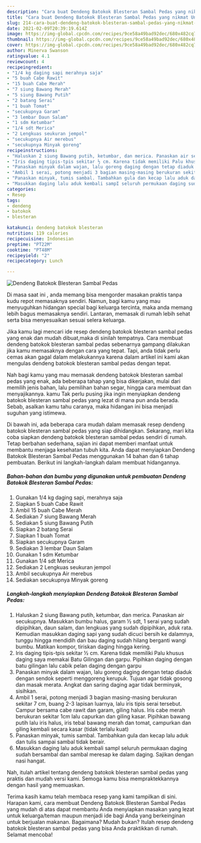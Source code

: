 ```yaml
---
description: "Cara buat Dendeng Batokok Blesteran Sambal Pedas yang nikmat Untuk Jualan"
title: "Cara buat Dendeng Batokok Blesteran Sambal Pedas yang nikmat Untuk Jualan"
slug: 214-cara-buat-dendeng-batokok-blesteran-sambal-pedas-yang-nikmat-untuk-jualan
date: 2021-02-09T20:39:19.614Z
image: https://img-global.cpcdn.com/recipes/9ce58a49bad92dec/680x482cq70/dendeng-batokok-blesteran-sambal-pedas-foto-resep-utama.jpg
thumbnail: https://img-global.cpcdn.com/recipes/9ce58a49bad92dec/680x482cq70/dendeng-batokok-blesteran-sambal-pedas-foto-resep-utama.jpg
cover: https://img-global.cpcdn.com/recipes/9ce58a49bad92dec/680x482cq70/dendeng-batokok-blesteran-sambal-pedas-foto-resep-utama.jpg
author: Minerva Swanson
ratingvalue: 4.1
reviewcount: 4
recipeingredient:
- "1/4 kg daging sapi merahnya saja"
- "5 buah Cabe Rawit"
- "15 buah Cabe Merah"
- "7 siung Bawang Merah"
- "5 siung Bawang Putih"
- "2 batang Serai"
- "1 buah Tomat"
- "secukupnya Garam"
- "3 lembar Daun Salam"
- "1 sdm Ketumbar"
- "1/4 sdt Merica"
- "2 Lengkuas seukuran jempol"
- "secukupnya Air merebus"
- "secukupnya Minyak goreng"
recipeinstructions:
- "Haluskan 2 siung Bawang putih, ketumbar, dan merica. Panaskan air secukupnya. Masukkan bumbu halus, garam ½ sdt, 1 serai yang sudah dipipihkan, daun salam, dan lengkuas yang sudah dipipihkan, aduk rata. Kemudian masukkan daging sapi yang sudah dicuci bersih ke dalamnya, tunggu hingga mendidih dan bau daging sudah hilang berganti wangi bumbu. Matikan kompor, tiriskan daging hingga kering."
- "Iris daging tipis-tpis sekitar ½ cm. Karena tidak memiliki Palu khusus daging saya memakai Batu Gilingan dan garpu. Pipihkan daging dengan batu gilingan lalu cabik pelan daging dengan garpu"
- "Panaskan minyak dalam wajan, lalu goreng daging dengan tetap diaduk dengan sendok seperti menggoreng kerupuk. Tujuan agar tidak gosong dan masak merata. Angkat dan saring daging agar tidak berminyak, sisihkan."
- "Ambil 1 serai, potong menjadi 3 bagian masing-masing berukuran sekitar 7 cm, buang 2-3 lapisan luarnya, lalu iris tipis serai tersebut. Campur bersama cabe rawit dan garam, giling halus. Iris cabe merah berukuran sekitar 1cm lalu capurkan dan giling kasar. Pipihkan bawang putih lalu iris halus, iris tebal bawang merah dan tomat, campurkan dan giling kembali secara kasar (tidak terlalu kuat)"
- "Panaskan minyak, tumis sambal. Tambahkan gula dan kecap lalu aduk dan tulis sampai sambal tidak berair."
- "Masukkan daging lalu aduk kembali sampI seluruh permukaan daging sudah bersambal dan sambal meresap ke dalam daging. Sajikan dengan nasi hangat."
categories:
- Resep
tags:
- dendeng
- batokok
- blesteran

katakunci: dendeng batokok blesteran 
nutrition: 119 calories
recipecuisine: Indonesian
preptime: "PT22M"
cooktime: "PT48M"
recipeyield: "2"
recipecategory: Lunch

---
```



![Dendeng Batokok Blesteran Sambal Pedas](https://img-global.cpcdn.com/recipes/9ce58a49bad92dec/680x482cq70/dendeng-batokok-blesteran-sambal-pedas-foto-resep-utama.jpg)

Di masa  saat ini , anda memang bisa mengorder masakan praktis tanpa kudu repot memasaknya sendiri. Namun, bagi kamu yang mau menyuguhkan hidangan special bagi keluarga tercinta, maka anda memang lebih bagus memasaknya sendiri. Lantaran, memasak di rumah lebih sehat serta bisa menyesuaikan sesuai selera keluarga.

Jika kamu lagi mencari ide resep dendeng batokok blesteran sambal pedas yang enak dan mudah dibuat,maka di sinilah tempatnya. Cara membuat dendeng batokok blesteran sambal pedas  sebenarnya gampang dilakukan jika kamu memasaknya dengan cara yang tepat. Tapi, anda tidak perlu cemas akan gagal dalam melakukannya 
karena dalam artikel ini kami akan mengulas dendeng batokok blesteran sambal pedas dengan tepat.  



Nah bagi kamu yang mau memasak dendeng batokok blesteran sambal pedas yang enak, ada beberapa tahap yang bisa dikerjakan, mulai dari memilih jenis bahan, lalu pemilihan bahan segar, hingga cara membuat dan menyajikannya. kamu Tak perlu pusing jika ingin menyiapkan dendeng batokok blesteran sambal pedas yang lezat di mana pun anda berada. Sebab, asalkan kamu  tahu caranya, maka hidangan ini bisa menjadi suguhan yang istimewa.

Di bawah ini, ada beberapa cara mudah dalam memasak resep dendeng batokok blesteran sambal pedas yang siap dihidangkan. Sekarang, mari kita coba siapkan dendeng batokok blesteran sambal pedas sendiri di rumah. Tetap berbahan sederhana, sajian ini dapat memberi manfaat untuk membantu menjaga kesehatan tubuh kita. Anda dapat menyiapkan Dendeng Batokok Blesteran Sambal Pedas menggunakan 14 bahan dan 6 tahap pembuatan. Berikut ini langkah-langkah dalam membuat hidangannya.

<!--inarticleads1-->

##### Bahan-bahan dan bumbu yang digunakan untuk pembuatan Dendeng Batokok Blesteran Sambal Pedas:

1. Gunakan 1/4 kg daging sapi, merahnya saja
1. Siapkan 5 buah Cabe Rawit
1. Ambil 15 buah Cabe Merah
1. Sediakan 7 siung Bawang Merah
1. Sediakan 5 siung Bawang Putih
1. Siapkan 2 batang Serai
1. Siapkan 1 buah Tomat
1. Siapkan secukupnya Garam
1. Sediakan 3 lembar Daun Salam
1. Gunakan 1 sdm Ketumbar
1. Gunakan 1/4 sdt Merica
1. Sediakan 2 Lengkuas seukuran jempol
1. Ambil secukupnya Air merebus
1. Sediakan secukupnya Minyak goreng




<!--inarticleads2-->

##### Langkah-langkah menyiapkan Dendeng Batokok Blesteran Sambal Pedas:

1. Haluskan 2 siung Bawang putih, ketumbar, dan merica. Panaskan air secukupnya. Masukkan bumbu halus, garam ½ sdt, 1 serai yang sudah dipipihkan, daun salam, dan lengkuas yang sudah dipipihkan, aduk rata. Kemudian masukkan daging sapi yang sudah dicuci bersih ke dalamnya, tunggu hingga mendidih dan bau daging sudah hilang berganti wangi bumbu. Matikan kompor, tiriskan daging hingga kering.
1. Iris daging tipis-tpis sekitar ½ cm. Karena tidak memiliki Palu khusus daging saya memakai Batu Gilingan dan garpu. Pipihkan daging dengan batu gilingan lalu cabik pelan daging dengan garpu
1. Panaskan minyak dalam wajan, lalu goreng daging dengan tetap diaduk dengan sendok seperti menggoreng kerupuk. Tujuan agar tidak gosong dan masak merata. Angkat dan saring daging agar tidak berminyak, sisihkan.
1. Ambil 1 serai, potong menjadi 3 bagian masing-masing berukuran sekitar 7 cm, buang 2-3 lapisan luarnya, lalu iris tipis serai tersebut. Campur bersama cabe rawit dan garam, giling halus. Iris cabe merah berukuran sekitar 1cm lalu capurkan dan giling kasar. Pipihkan bawang putih lalu iris halus, iris tebal bawang merah dan tomat, campurkan dan giling kembali secara kasar (tidak terlalu kuat)
1. Panaskan minyak, tumis sambal. Tambahkan gula dan kecap lalu aduk dan tulis sampai sambal tidak berair.
1. Masukkan daging lalu aduk kembali sampI seluruh permukaan daging sudah bersambal dan sambal meresap ke dalam daging. Sajikan dengan nasi hangat.




Nah, itulah artikel tentang  dendeng batokok blesteran sambal pedas  yang praktis dan mudah versi kami. Semoga kamu bisa mempraktekkannya dengan hasil yang memuaskan. 

Terima kasih kamu telah membaca resep yang kami tampilkan di sini. Harapan kami, cara membuat  Dendeng Batokok Blesteran Sambal Pedas yang mudah di atas dapat membantu Anda menyiapkan masakan yang lezat untuk keluarga/teman maupun menjadi ide bagi Anda yang berkeinginan untuk berjualan makanan. Bagaimana? Mudah bukan? Itulah resep dendeng batokok blesteran sambal pedas yang bisa Anda praktikkan di rumah. Selamat mencoba!

